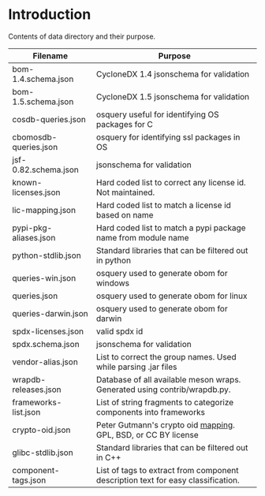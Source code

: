 # Introduction

Contents of data directory and their purpose.

| Filename              | Purpose                                                                                                  |
| --------------------- | -------------------------------------------------------------------------------------------------------- |
| bom-1.4.schema.json   | CycloneDX 1.4 jsonschema for validation                                                                  |
| bom-1.5.schema.json   | CycloneDX 1.5 jsonschema for validation                                                                  |
| cosdb-queries.json    | osquery useful for identifying OS packages for C                                                         |
| cbomosdb-queries.json | osquery for identifying ssl packages in OS                                                               |
| jsf-0.82.schema.json  | jsonschema for validation                                                                                |
| known-licenses.json   | Hard coded list to correct any license id. Not maintained.                                               |
| lic-mapping.json      | Hard coded list to match a license id based on name                                                      |
| pypi-pkg-aliases.json | Hard coded list to match a pypi package name from module name                                            |
| python-stdlib.json    | Standard libraries that can be filtered out in python                                                    |
| queries-win.json      | osquery used to generate obom for windows                                                                |
| queries.json          | osquery used to generate obom for linux                                                                  |
| queries-darwin.json   | osquery used to generate obom for darwin                                                                 |
| spdx-licenses.json    | valid spdx id                                                                                            |
| spdx.schema.json      | jsonschema for validation                                                                                |
| vendor-alias.json     | List to correct the group names. Used while parsing .jar files                                           |
| wrapdb-releases.json  | Database of all available meson wraps. Generated using contrib/wrapdb.py.                                |
| frameworks-list.json  | List of string fragments to categorize components into frameworks                                        |
| crypto-oid.json       | Peter Gutmann's crypto oid [mapping](https://www.cs.auckland.ac.nz/~pgut001). GPL, BSD, or CC BY license |
| glibc-stdlib.json     | Standard libraries that can be filtered out in C++                                                       |
| component-tags.json   | List of tags to extract from component description text for easy classification.                         |
